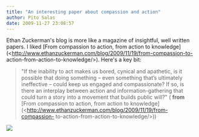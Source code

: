 ```yaml
---
title: "An interesting paper about compassion and action"
author: Pito Salas
date: 2009-11-27 23:08:57
---
```



Ethan Zuckerman's blog is more like a magazine of insightful, well written
papers. I liked [From compassion to action, from action to
knowledge](<http://www.ethanzuckerman.com/blog/2009/11/19/from-compassion-to-
action-from-action-to-knowledge/>). Here's a key bit:

> "If the inability to act makes us bored, cynical and apathetic, is it
> possible that doing something – even something that’s ultimately ineffective
> – could keep us engaged and compassionate? If so, is there an interplay
> between action and information-gathering that could turn a story into a
> movement that builds public will?" ( **from** [From compassion to action,
> from action to
> knowledge](<http://www.ethanzuckerman.com/blog/2009/11/19/from-compassion-
> to-action-from-action-to-knowledge/>))

![](https://i0.wp.com/img.zemanta.com/pixy.gif?w=584)


